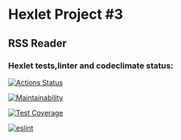 
# Hexlet Project #3

## RSS Reader


### Hexlet tests,linter and codeclimate status: 
[![Actions Status](https://github.com/steshkof/frontend-project-lvl3/workflows/hexlet-check/badge.svg)](https://github.com/steshkof/frontend-project-lvl3/actions) 

[![Maintainability](https://api.codeclimate.com/v1/badges/caf1641a56f65370030b/maintainability)](https://codeclimate.com/github/steshkof/frontend-project-lvl3/maintainability)

[![Test Coverage](https://api.codeclimate.com/v1/badges/caf1641a56f65370030b/test_coverage)](https://codeclimate.com/github/steshkof/frontend-project-lvl3/test_coverage)

[![eslint](https://github.com/steshkof/frontend-project-lvl3/actions/workflows/eslint.yml/badge.svg?event=push)](https://github.com/steshkof/frontend-project-lvl3/actions/workflows/eslint.yml)